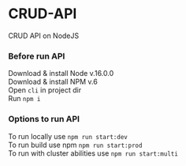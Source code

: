 # CRUD-API
CRUD API on NodeJS<br/>
### Before run API <br/>
Download & install Node v.16.0.0<br/>
Download & install NPM v.6<br/>
Open `cli` in project dir<br/>
Run `npm i`
### Options to run API <br/>
To run locally use `npm run start:dev`<br/>
To run build use npm `npm run start:prod`<br/>
To run with cluster abilities use `npm run start:multi`
